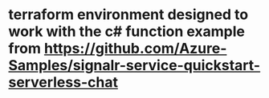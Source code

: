# terraform environment designed to work with the c# function example from https://github.com/Azure-Samples/signalr-service-quickstart-serverless-chat